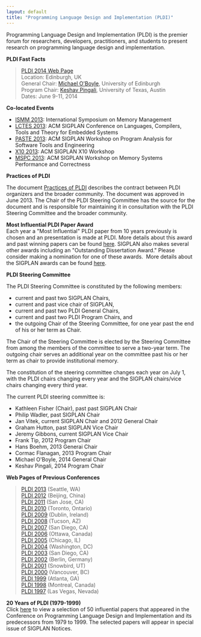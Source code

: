 ```yaml
---
layout: default
title: "Programming Language Design and Implementation (PLDI)"
---
```

Programming Language Design and Implementation (PLDI) is the
premier forum for researchers, developers, practitioners, and
students to present research on programming language design and
implementation.   

**PLDI Fast Facts**
> [PLDI 2014 Web Page](http://conferences.inf.ed.ac.uk/pldi2014/)  
> Location: Edinburgh, UK  
> General Chair: [Michael O'Boyle](http://www.dcs.ed.ac.uk/home/mob/),
> University of Edinburgh   
> Program Chair:
> [Keshav Pingali](http://www.cs.utexas.edu/~pingali/),
> University of Texas, Austin  
> Dates: June 9-11, 2014



**Co-located Events**

-   [ISMM 2013]( http://www.cs.technion.ac.il/~erez/ismm13/): International
    Symposium on Memory Management
-   [LCTES 2013](http://www.dcs.gla.ac.uk/conferences/lctes13/): ACM SIGPLAN
    Conference on Languages, Compilers, Tools and Theory for Embedded
    Systems
-   [PASTE 2013](http://dept.cs.williams.edu/PASTE2013/index.html): ACM SIGPLAN
     Workshop on Program Analysis for Software Tools and Engineering 
-   [X10 2013](http://x10-lang.org/workshop/workshop13.html): ACM SIGPLAN X10 Workshop
-   [MSPC 2013](http://safari.ece.cmu.edu/MSPC2013/): ACM SIGPLAN Workshop on Memory Systems Performance and Correctness



**Practices of PLDI**

The document [Practices of PLDI](http://www.sigplan.org/sites/default/files/PracticesofPLDI.pdf) describes the contract between PLDI organizers and the broader community.  The document was approved in June 2013.  The Chair of the PLDI Steering Committee has the source for the document and is responsible for maintaining it in consultation with the PLDI Steering Committee and the broader community.  



**Most Influential PLDI Paper Award**  
Each year a "Most Influential" PLDI paper from 10 years previously is chosen and an
presentation is made at PLDI. More details about this award and
past winning papers can be found [here](Awards/Conferences/PLDI/Main). SIGPLAN
also makes several other awards including an "Outstanding
Dissertation Award." Please consider making a nomination for one of
these awards.&#160; More details about the SIGPLAN awards can be found
[here](Awards/Main).


**PLDI Steering Committee**

The PLDI Steering Committee is constituted by the following
members:

-   current and past two SIGPLAN Chairs,
-   current and past vice chair of SIGPLAN,
-   current and past two PLDI General Chairs,
-   current and past two PLDI Program Chairs, and
-   the outgoing Chair of the Steering Committee, for one year past the end of his or her term as Chair.

The Chair of the Steering Committee is elected by the Steering Committee from among the members of the committee to serve a two-year term.  The outgoing chair serves an additional year on the committee past his or her term as chair to provide institutional memory.  

The constitution of the steering committee changes each year on
July 1, with the PLDI chairs changing every year and the SIGPLAN
chairs/vice chairs changing every third year. 

The current PLDI steering committee is:

-   Kathleen Fisher (Chair), past past SIGPLAN Chair
-   Philip Wadler, past SIGPLAN Chair
-   Jan Vitek, current SIGPLAN Chair and 2012 General Chair
-   Graham Hutton, past SIGPLAN Vice Chair
-   Jeremy Gibbons, current SIGPLAN Vice Chair
-   Frank Tip, 2012 Program Chair
-   Hans Boehm, 2013 Generai Chair
-   Cormac Flanagan, 2013 Program Chair
-   Michael O'Boyle, 2014 General Chair
-   Keshav Pingali, 2014 Program Chair


**Web Pages of Previous Conferences**  
> [PLDI 2013](http://pldi2013.ucombinator.org/)  (Seattle, WA)  
> [PLDI 2012](http://pldi11.cs.utah.edu/)  (Beijing, China)   
> [PLDI 2011](http://pldi11.cs.utah.edu/) (San Jose, CA)  
> [PLDI 2010](http://cs.stanford.edu/pldi10/) (Toronto, Ontario)  
> [PLDI 2009](http://www-plan.cs.colorado.edu/~pldi09/) (Dublin, Ireland)  
> [PLDI 2008](http://pldi2008.cs.ucr.edu/) (Tucson, AZ)  
> [PLDI 2007](http://ties.ucsd.edu/PLDI/) (San Diego, CA)  
> [PLDI 2006](http://research.microsoft.com/conferences/pldi06/) (Ottawa, Canada)  
> [PLDI 2005](http://www.research.ibm.com/pldi2005/) (Chicago, IL)  
> [PLDI 2004](http://www.cs.umd.edu/~pugh/pldi04/) (Washington, DC)  
> [PLDI 2003](http://www.cs.arizona.edu/PLDI2003/) (San Diego, CA)  
> [PLDI 2002](http://sunshine.cs.uni-dortmund.de/~knoop/PLDI2002/pldi2002_main.html) (Berlin, Germany)  
> [PLDI 2001](pldi/pldi2001/pldi2001.htm) (Snowbird, UT)   
> [PLDI 2000](http://www.research.microsoft.com/~larus/pldi2000/pldi2000.htm) (Vancouver, BC)   
> [PLDI 1999](http://www.cs.rutgers.edu/pldi99/) (Atlanta, GA)   
> [PLDI 1998](pldi/pldi1998/index.htm) (Montreal, Canada)   
> [PLDI 1997](http://www.cs.bu.edu/pub/pldi97/) (Las Vegas, Nevada)  

**20 Years of PLDI (1979-1999)**  
Click [here](http://www.cs.utexas.edu/users/mckinley/20-years.html)
to view a selection of 50 influential papers that appeared in the
Conference on Programming Language Design and Implementation and
its predecessors from 1979 to 1999. The selected papers will
appear in special issue of SIGPLAN Notices.
